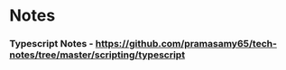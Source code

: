 # Notes

### Typescript Notes - https://github.com/pramasamy65/tech-notes/tree/master/scripting/typescript

